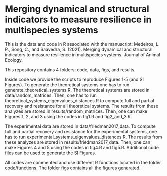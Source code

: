 # Merging dynamical and structural indicators to measure resilience in multispecies systems
 
This is the data and code in R associated with the manuscript: Medeiros, L. P., Song, C., and Saavedra, S. (2021). Merging dynamical and structural indicators to measure resilience in multispecies systems. Journal of Animal Ecology.

This repository contains 4 folders: code, data, figs, and results.

Inside code we provide the scripts to reproduce Figures 1-5 (and SI Figures). To generate the theoretical systems one has to run generate_theoretical_systems.R. The theoretical systems are stored in data/random_matrices. Then, one has to run theoretical_systems_eigenvalues_distances.R to compute full and partial recovery and resistance for all theoretical systems. The results from these analyzes are stored in results/random_matrices. Then, one can make Figures 1, 2, and 3 using the codes in fig1.R and fig2_and_3.R. 

The experimental data are stored in data/friedman2017_data. To compute full and partial recovery and resistance for the experimental systems, one has to run experimental_systems_eigenvalues_distances.R. The results from these analyzes are stored in results/friedman2017_data. Then, one can make Figures 4 and 5 using the codes in fig4.R and fig5.R. Additional code files can be used to generate the SI Figures. 

All codes are commented and use different R functions located in the folder code/functions. The folder figs contains all the figures generated.

